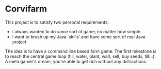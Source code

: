 # Corvifarm

This project is to satisfy two personal requirements:

* I always wanted to do *some* sort of game, no matter how simple
* I want to brush up my Java 'skills' and have some sort of real Java project

The idea is to have a command line based farm game. The first milestone is to reach the central game loop (till, water, plant, wait, sell, buy seeds, till...). A meta gamer's dream, you're able to get rich without any distractions.